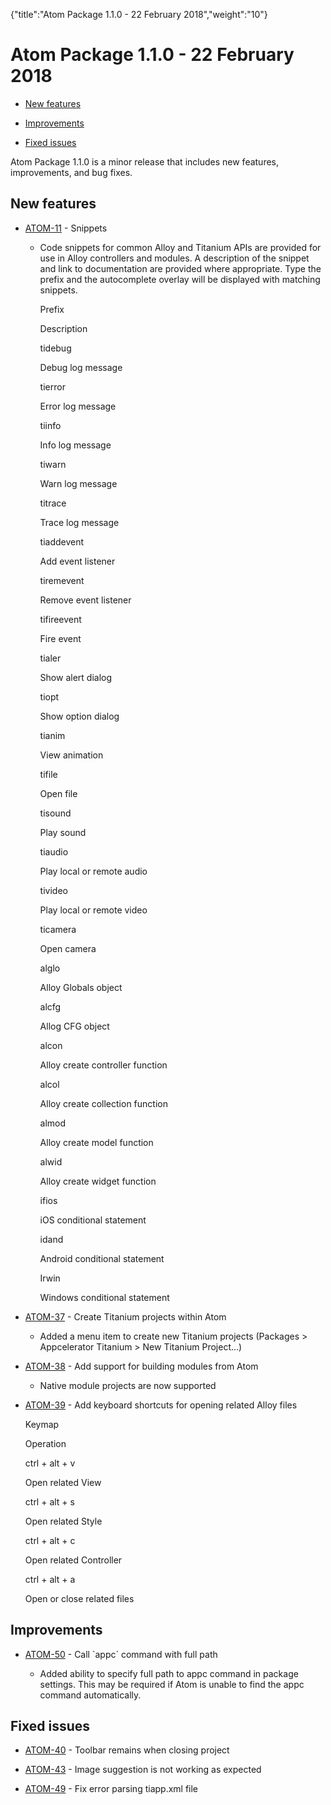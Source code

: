 {"title":"Atom Package 1.1.0 - 22 February 2018","weight":"10"} 

# Atom Package 1.1.0 - 22 February 2018

*   [New features](#Newfeatures)
    
*   [Improvements](#Improvements)
    
*   [Fixed issues](#Fixedissues)
    

Atom Package 1.1.0 is a minor release that includes new features, improvements, and bug fixes.

## New features

*   [ATOM-11](https://jira.appcelerator.org/browse/ATOM-11) - Snippets
    
    *   Code snippets for common Alloy and Titanium APIs are provided for use in Alloy controllers and modules. A description of the snippet and link to documentation are provided where appropriate. Type the prefix and the autocomplete overlay will be displayed with matching snippets.
        
        Prefix
        
        Description
        
        tidebug
        
        Debug log message
        
        tierror
        
        Error log message
        
        tiinfo
        
        Info log message
        
        tiwarn
        
        Warn log message
        
        titrace
        
        Trace log message
        
        tiaddevent
        
        Add event listener
        
        tiremevent
        
        Remove event listener
        
        tifireevent
        
        Fire event
        
        tialer
        
        Show alert dialog
        
        tiopt
        
        Show option dialog
        
        tianim
        
        View animation
        
        tifile
        
        Open file
        
        tisound
        
        Play sound
        
        tiaudio
        
        Play local or remote audio
        
        tivideo
        
        Play local or remote video
        
        ticamera
        
        Open camera
        
        alglo
        
        Alloy Globals object
        
        alcfg
        
        Allog CFG object
        
        alcon
        
        Alloy create controller function
        
        alcol
        
        Alloy create collection function
        
        almod
        
        Alloy create model function
        
        alwid
        
        Alloy create widget function
        
        ifios
        
        iOS conditional statement
        
        idand
        
        Android conditional statement
        
        Irwin
        
        Windows conditional statement
        

*   [ATOM-37](https://jira.appcelerator.org/browse/ATOM-37) - Create Titanium projects within Atom
    
    *   Added a menu item to create new Titanium projects (Packages > Appcelerator Titanium > New Titanium Project...)
        
*   [ATOM-38](https://jira.appcelerator.org/browse/ATOM-38) - Add support for building modules from Atom
    
    *   Native module projects are now supported
        
*   [ATOM-39](https://jira.appcelerator.org/browse/ATOM-39) - Add keyboard shortcuts for opening related Alloy files
    
    Keymap
    
    Operation
    
    ctrl + alt + v
    
    Open related View
    
    ctrl + alt + s
    
    Open related Style
    
    ctrl + alt + c
    
    Open related Controller
    
    ctrl + alt + a
    
    Open or close related files
    

## Improvements

*   [ATOM-50](https://jira.appcelerator.org/browse/ATOM-50) - Call \`appc\` command with full path
    
    *   Added ability to specify full path to appc command in package settings. This may be required if Atom is unable to find the appc command automatically.
        

## Fixed issues

*   [ATOM-40](https://jira.appcelerator.org/browse/ATOM-40) - Toolbar remains when closing project
    
*   [ATOM-43](https://jira.appcelerator.org/browse/ATOM-43) - Image suggestion is not working as expected
    
*   [ATOM-49](https://jira.appcelerator.org/browse/ATOM-49) - Fix error parsing tiapp.xml file